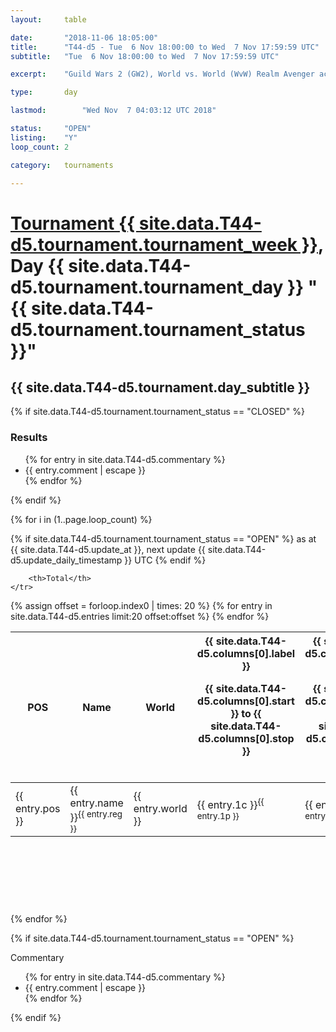 ```yaml
---
layout: 	table

date: 		"2018-11-06 18:05:00"
title: 		"T44-d5 - Tue  6 Nov 18:00:00 to Wed  7 Nov 17:59:59 UTC"
subtitle: 	"Tue  6 Nov 18:00:00 to Wed  7 Nov 17:59:59 UTC"

excerpt:    "Guild Wars 2 (GW2), World vs. World (WvW) Realm Avenger achivement Tournament. \"Every Kill Counts\""

type:       day

lastmod: 		"Wed Nov  7 04:03:12 UTC 2018"

status:     "OPEN"
listing:    "Y"
loop_count: 2

category: 	tournaments

---
```

<div class="table_header">
    <h1><a href="{{ site.data.T44-d5.tournament.week_url }}">Tournament {{ site.data.T44-d5.tournament.tournament_week }}</a>, Day {{ site.data.T44-d5.tournament.tournament_day }} "{{ site.data.T44-d5.tournament.tournament_status }}"</h1>
    <h2>{{ site.data.T44-d5.tournament.day_subtitle }}</h2> 
</div>

{% if site.data.T44-d5.tournament.tournament_status == "CLOSED" %} 
<div class="commentary">
  <h3>Results</h3>
  <ul>
    {% for entry in site.data.T44-d5.commentary %}
    <li class="commentary_list">{{ entry.comment | escape }}</li>
    {% endfor %}
  </ul>
</div>
{% endif %}


{% for i in (1..page.loop_count) %}

{% if site.data.T44-d5.tournament.tournament_status == "OPEN" %} 
<span class="table_nextupdate">as at {{ site.data.T44-d5.update_at }}, next update {{ site.data.T44-d5.update_daily_timestamp }} UTC</span> 
{% endif %}

<table class="day_table">
  <colgroup>
    <col style="width:18px">
    <col style="width:55px">
    <col style="width:55px">
    <col style="width:12px">
    <col style="width:12px">
    <col style="width:12px">
    <col style="width:12px">
    <col style="width:12px">
    <col style="width:12px">
    <col style="width:12px">
    <col style="width:12px">
    <col style="width:12px">
    <col style="width:12px">
    <col style="width:12px">
    <col style="width:12px">
    <col style="width:12px">
    <col style="width:12px">
    <col style="width:12px">
    <col style="width:12px">
    <col style="width:12px">
    <col style="width:12px">
    <col style="width:12px">
    <col style="width:12px">
    <col style="width:12px">
    <col style="width:12px">
    <col style="width:12px">
    <col style="width:12px">
    <col style="width:18px">
  </colgroup>  
  <thead>
    <tr>
        <th>POS</th>
        <th class="AlignLeft">Name</th>
        <th class="AlignLeft">World</th>

<th><div class="label">{{ site.data.T44-d5.columns[0].label }}<p class="onhover">{{ site.data.T44-d5.columns[0].start }} to {{ site.data.T44-d5.columns[0].stop }}</p></div>​</th>
<th><div class="label">{{ site.data.T44-d5.columns[1].label }}<p class="onhover">{{ site.data.T44-d5.columns[1].start }} to {{ site.data.T44-d5.columns[1].stop }}</p></div>​</th>
<th><div class="label">{{ site.data.T44-d5.columns[2].label }}<p class="onhover">{{ site.data.T44-d5.columns[2].start }} to {{ site.data.T44-d5.columns[2].stop }}</p></div>​</th>
<th><div class="label">{{ site.data.T44-d5.columns[3].label }}<p class="onhover">{{ site.data.T44-d5.columns[3].start }} to {{ site.data.T44-d5.columns[3].stop }}</p></div>​</th>
<th><div class="label">{{ site.data.T44-d5.columns[4].label }}<p class="onhover">{{ site.data.T44-d5.columns[4].start }} to {{ site.data.T44-d5.columns[4].stop }}</p></div>​</th>
<th><div class="label">{{ site.data.T44-d5.columns[5].label }}<p class="onhover">{{ site.data.T44-d5.columns[5].start }} to {{ site.data.T44-d5.columns[5].stop }}</p></div>​</th>
<th><div class="label">{{ site.data.T44-d5.columns[6].label }}<p class="onhover">{{ site.data.T44-d5.columns[6].start }} to {{ site.data.T44-d5.columns[6].stop }}</p></div>​</th>
<th><div class="label">{{ site.data.T44-d5.columns[7].label }}<p class="onhover">{{ site.data.T44-d5.columns[7].start }} to {{ site.data.T44-d5.columns[7].stop }}</p></div>​</th>
<th><div class="label">{{ site.data.T44-d5.columns[8].label }}<p class="onhover">{{ site.data.T44-d5.columns[8].start }} to {{ site.data.T44-d5.columns[8].stop }}</p></div>​</th>
<th><div class="label">{{ site.data.T44-d5.columns[9].label }}<p class="onhover">{{ site.data.T44-d5.columns[9].start }} to {{ site.data.T44-d5.columns[9].stop }}</p></div>​</th>
<th><div class="label">{{ site.data.T44-d5.columns[10].label }}<p class="onhover">{{ site.data.T44-d5.columns[10].start }} to {{ site.data.T44-d5.columns[10].stop }}</p></div>​</th>

<th><div class="label">{{ site.data.T44-d5.columns[11].label }}<p class="onhover">{{ site.data.T44-d5.columns[11].start }} to {{ site.data.T44-d5.columns[11].stop }}</p></div>​</th>
<th><div class="label">{{ site.data.T44-d5.columns[12].label }}<p class="onhover">{{ site.data.T44-d5.columns[12].start }} to {{ site.data.T44-d5.columns[12].stop }}</p></div>​</th>
<th><div class="label">{{ site.data.T44-d5.columns[13].label }}<p class="onhover">{{ site.data.T44-d5.columns[13].start }} to {{ site.data.T44-d5.columns[13].stop }}</p></div>​</th>
<th><div class="label">{{ site.data.T44-d5.columns[14].label }}<p class="onhover">{{ site.data.T44-d5.columns[14].start }} to {{ site.data.T44-d5.columns[14].stop }}</p></div>​</th>
<th><div class="label">{{ site.data.T44-d5.columns[15].label }}<p class="onhover">{{ site.data.T44-d5.columns[15].start }} to {{ site.data.T44-d5.columns[15].stop }}</p></div>​</th>
<th><div class="label">{{ site.data.T44-d5.columns[16].label }}<p class="onhover">{{ site.data.T44-d5.columns[16].start }} to {{ site.data.T44-d5.columns[16].stop }}</p></div>​</th>
<th><div class="label">{{ site.data.T44-d5.columns[17].label }}<p class="onhover">{{ site.data.T44-d5.columns[17].start }} to {{ site.data.T44-d5.columns[17].stop }}</p></div>​</th>
<th><div class="label">{{ site.data.T44-d5.columns[18].label }}<p class="onhover">{{ site.data.T44-d5.columns[18].start }} to {{ site.data.T44-d5.columns[18].stop }}</p></div>​</th>
<th><div class="label">{{ site.data.T44-d5.columns[19].label }}<p class="onhover">{{ site.data.T44-d5.columns[19].start }} to {{ site.data.T44-d5.columns[19].stop }}</p></div>​</th>
<th><div class="label">{{ site.data.T44-d5.columns[20].label }}<p class="onhover">{{ site.data.T44-d5.columns[20].start }} to {{ site.data.T44-d5.columns[20].stop }}</p></div>​</th>

<th><div class="label">{{ site.data.T44-d5.columns[21].label }}<p class="onhover">{{ site.data.T44-d5.columns[21].start }} to {{ site.data.T44-d5.columns[21].stop }}</p></div>​</th>
<th><div class="label">{{ site.data.T44-d5.columns[22].label }}<p class="onhover">{{ site.data.T44-d5.columns[22].start }} to {{ site.data.T44-d5.columns[22].stop }}</p></div>​</th>
<th><div class="label">{{ site.data.T44-d5.columns[23].label }}<p class="onhover">{{ site.data.T44-d5.columns[23].start }} to {{ site.data.T44-d5.columns[23].stop }}</p></div>​</th>

        <th>Total</th>
    </tr>
  </thead>
  {% assign offset = forloop.index0 | times: 20 %}
<tbody>
{% for entry in site.data.T44-d5.entries limit:20 offset:offset %}
  <tr>
    <td class="pl{{ entry.pos }}">{{ entry.pos }}</td>
    <td class="AlignLeft">{{ entry.name }}<sup>{{ entry.reg }}</sup></td>
    <td class="AlignLeft">{{ entry.world }}</td>
    <td class="pl{{ entry.1p }}">{{ entry.1c }}<sup>{{ entry.1p }}</sup></td>
    <td class="pl{{ entry.2p }}">{{ entry.2c }}<sup>{{ entry.2p }}</sup></td>
    <td class="pl{{ entry.3p }}">{{ entry.3c }}<sup>{{ entry.3p }}</sup></td>
    <td class="pl{{ entry.4p }}">{{ entry.4c }}<sup>{{ entry.4p }}</sup></td>
    <td class="pl{{ entry.5p }}">{{ entry.5c }}<sup>{{ entry.5p }}</sup></td>
    <td class="pl{{ entry.6p }}">{{ entry.6c }}<sup>{{ entry.6p }}</sup></td>
    <td class="pl{{ entry.7p }}">{{ entry.7c }}<sup>{{ entry.7p }}</sup></td>
    <td class="pl{{ entry.8p }}">{{ entry.8c }}<sup>{{ entry.8p }}</sup></td>
    <td class="pl{{ entry.9p }}">{{ entry.9c }}<sup>{{ entry.9p }}</sup></td>
    <td class="pl{{ entry.10p }}">{{ entry.10c }}<sup>{{ entry.10p }}</sup></td>
    <td class="pl{{ entry.11p }}">{{ entry.11c }}<sup>{{ entry.11p }}</sup></td>
    <td class="pl{{ entry.12p }}">{{ entry.12c }}<sup>{{ entry.12p }}</sup></td>
    <td class="pl{{ entry.13p }}">{{ entry.13c }}<sup>{{ entry.13p }}</sup></td>
    <td class="pl{{ entry.14p }}">{{ entry.14c }}<sup>{{ entry.14p }}</sup></td>
    <td class="pl{{ entry.15p }}">{{ entry.15c }}<sup>{{ entry.15p }}</sup></td>
    <td class="pl{{ entry.16p }}">{{ entry.16c }}<sup>{{ entry.16p }}</sup></td>
    <td class="pl{{ entry.17p }}">{{ entry.17c }}<sup>{{ entry.17p }}</sup></td>
    <td class="pl{{ entry.18p }}">{{ entry.18c }}<sup>{{ entry.18p }}</sup></td>
    <td class="pl{{ entry.19p }}">{{ entry.19c }}<sup>{{ entry.19p }}</sup></td>
    <td class="pl{{ entry.20p }}">{{ entry.20c }}<sup>{{ entry.20p }}</sup></td>
    <td class="pl{{ entry.21p }}">{{ entry.21c }}<sup>{{ entry.21p }}</sup></td>
    <td class="pl{{ entry.22p }}">{{ entry.22c }}<sup>{{ entry.22p }}</sup></td>
    <td class="pl{{ entry.23p }}">{{ entry.23c }}<sup>{{ entry.23p }}</sup></td>
    <td class="pl{{ entry.24p }}">{{ entry.24c }}<sup>{{ entry.24p }}</sup></td>
    <td>{{ entry.total }}</td>
  </tr>
{% endfor %}  
</tbody>
</table>
<div class="leaderboard">
  <script async src="//pagead2.googlesyndication.com/pagead/js/adsbygoogle.js"></script>
  <!-- 728x90 -->
  <ins class="adsbygoogle"
       style="display:inline-block;width:728px;height:90px"
       data-ad-client="ca-pub-3274917281288240"
       data-ad-slot="3870538733"></ins>
  <script>
  (adsbygoogle = window.adsbygoogle || []).push({});
  </script>    
</div>
<br />
{% endfor %}

{% if site.data.T44-d5.tournament.tournament_status == "OPEN" %} 
<div class="commentary">
  <span class="commentary_title">Commentary</span>
  <ul>
    {% for entry in site.data.T44-d5.commentary %}
    <li class="commentary_list">{{ entry.comment | escape }}</li>
    {% endfor %}
  </ul>
</div>
{% endif %}


